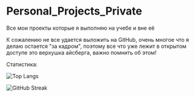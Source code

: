 # Personal_Projects_Private
Все мои проекты которые я выполняю на учебе и вне её


К сожалению не все удается выложить на GitHub, очень многое что я делаю остается "за кадром", поэтому все что уже лежит в открытом доступе это верхушка айсберга, важно помнить об этом!


Статистика:


![Top Langs](https://github-readme-stats.vercel.app/api/top-langs/?username=gitububkm&layout=compact)


![GitHub Streak](https://github-readme-streak-stats.herokuapp.com/?user=gitububkm&theme=radical)
